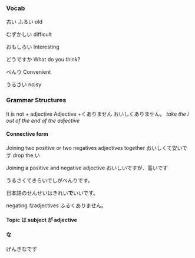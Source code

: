 
### Vocab
古い
ふるい
old

むずかしい
difficult

おもしろい
Interesting

どうですか
What do you think?

べんり
Convenient 

うるさい
noisy

### Grammar Structures

It is not + adjective
Adjective +くありません
おいしくありません。
*take the i out of the end of the adjective*

#### Connective form
Joining two positive or two negatives adjectives together
おいしくて安いです
drop the い

Joining a positive and negative adjective
おいしいですが、高いです

うるさくてきらいでしがべんりです。


日本語のせんせいはきれい**で**いいです。

negating なadjectives
ふるくありません。
#### Topic は subject が adjective

#### な
げんきなです

